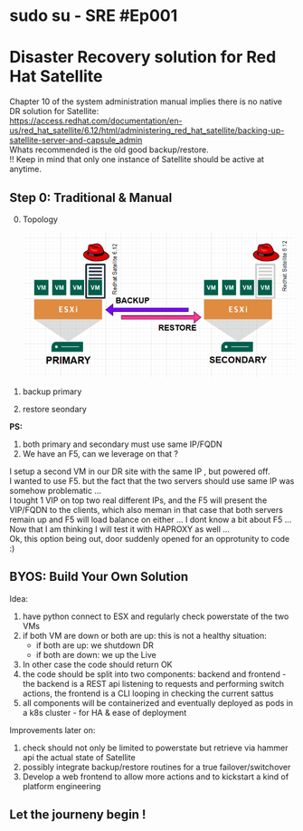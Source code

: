 # sudo su - SRE #Ep001
# Disaster Recovery solution for Red Hat Satellite
Chapter 10 of the system administration manual implies there is no native DR solution for Satellite:  
https://access.redhat.com/documentation/en-us/red_hat_satellite/6.12/html/administering_red_hat_satellite/backing-up-satellite-server-and-capsule_admin   
Whats recommended is the old good backup/restore.  
!! Keep in mind that only one instance of Satellite should be active at anytime.  

## Step 0: Traditional & Manual

0. Topology
   
   ![](images/topo1.PNG)
   
2. backup primary  
3. restore seondary
   
**PS:** 
1) both primary and secondary must use same IP/FQDN
2) We have an F5, can we leverage on that ?
   
I setup a second VM in our DR site with the same IP , but powered off.  
I wanted to use F5. but the fact that the two servers should use same IP was somehow problematic ...  
I tought 1 VIP on top two real different IPs, and the F5 will present the VIP/FQDN to the clients, which also meman in that case that both servers remain up and F5 will load balance on either ... 
I dont know a bit about F5 ...  
Now that I am thinking I will test it with HAPROXY as well ...   
Ok, this option being out, door suddenly opened for an opprotunity to code :)   

## BYOS: Build Your Own Solution   
Idea:  
1. have python connect to ESX and regularly check powerstate of the two VMs
2. if both VM are down or both are up: this is not a healthy situation:
   * if both are up: we shutdown DR
   * if both are down: we up the Live
3. In other case the code should return OK
4. the code should be split into two components: backend and frontend - the backend is a REST api listening to requests and performing switch actions, the frontend is a CLI looping in checking the current sattus
5. all components will be containerized and eventually deployed as pods in a k8s cluster - for HA & ease of deployment

Improvements later on:
1. check should not only be limited to powerstate but retrieve via hammer api the actual state of Satellite
2. possibly integrate backup/restore routines for a true failover/switchover
3. Develop a web frontend to allow more actions and to kickstart a kind of platform engineering   

## Let the journeny begin !





